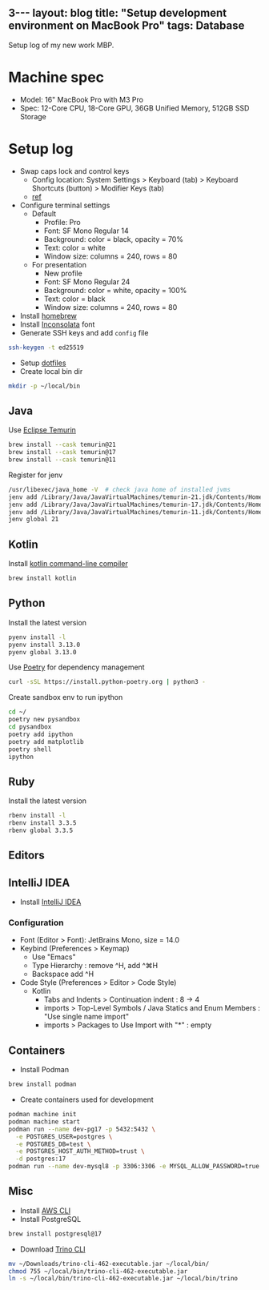 3---
layout: blog
title: "Setup development environment on MacBook Pro"
tags: Database
---

Setup log of my new work MBP.

<!--end_excerpt-->

# Machine spec
- Model: 16" MacBook Pro with M3 Pro
- Spec: 12-Core CPU, 18-Core GPU, 36GB Unified Memory, 512GB SSD Storage

# Setup log
- Swap caps lock and control keys
  - Config location: System Settings > Keyboard (tab) > Keyboard Shortcuts (button) > Modifier Keys (tab)
  - [ref](https://support.apple.com/zh-sg/guide/mac-help/mchlp1011/mac)
- Configure terminal settings
  - Default
    - Profile: Pro
    - Font: SF Mono Regular 14
    - Background: color = black, opacity = 70%
    - Text: color = white
    - Window size: columns = 240, rows = 80
  - For presentation
    - New profile
    - Font: SF Mono Regular 24
    - Background: color = white, opacity = 100%
    - Text: color = black
    - Window size: columns = 240, rows = 80
- Install [homebrew](https://brew.sh/)
- Install [Inconsolata](https://fonts.google.com/specimen/Inconsolata) font
- Generate SSH keys and add `config` file
```sh
ssh-keygen -t ed25519
```
- Setup [dotfiles](https://github.com/yajirobee/dotfiles)
- Create local bin dir
```sh
mkdir -p ~/local/bin
```

## Java
Use [Eclipse Temurin](https://adoptium.net/)
```sh
brew install --cask temurin@21
brew install --cask temurin@17
brew install --cask temurin@11
```

Register for jenv
```sh
/usr/libexec/java_home -V  # check java home of installed jvms
jenv add /Library/Java/JavaVirtualMachines/temurin-21.jdk/Contents/Home
jenv add /Library/Java/JavaVirtualMachines/temurin-17.jdk/Contents/Home
jenv add /Library/Java/JavaVirtualMachines/temurin-11.jdk/Contents/Home
jenv global 21
```

## Kotlin
Install [kotlin command-line compiler](https://kotlinlang.org/docs/command-line.html)
```sh
brew install kotlin
```

## Python
Install the latest version
```sh
pyenv install -l
pyenv install 3.13.0
pyenv global 3.13.0
```
Use [Poetry](https://python-poetry.org/) for dependency management
```sh
curl -sSL https://install.python-poetry.org | python3 -
```
Create sandbox env to run ipython
```sh
cd ~/
poetry new pysandbox
cd pysandbox
poetry add ipython
poetry add matplotlib
poetry shell
ipython
```

## Ruby
Install the latest version
```sh
rbenv install -l
rbenv install 3.3.5
rbenv global 3.3.5
```

## Editors
## IntelliJ IDEA
- Install [IntelliJ IDEA](https://www.jetbrains.com/idea/download/)

### Configuration
- Font (Editor > Font): JetBrains Mono, size = 14.0
- Keybind (Preferences > Keymap)
  - Use "Emacs"
  - Type Hierarchy : remove ^H, add ^⌘H
  - Backspace add ^H
- Code Style (Preferences > Editor > Code Style)
  - Kotlin
    - Tabs and Indents > Continuation indent : 8 -> 4
    - imports > Top-Level Symbols / Java Statics and Enum Members : "Use single name import"
    - imports > Packages to Use Import with "*" : empty

## Containers
- Install Podman
```sh
brew install podman
```
- Create containers used for development
```sh
podman machine init
podman machine start
podman run --name dev-pg17 -p 5432:5432 \
  -e POSTGRES_USER=postgres \
  -e POSTGRES_DB=test \
  -e POSTGRES_HOST_AUTH_METHOD=trust \
  -d postgres:17
podman run --name dev-mysql8 -p 3306:3306 -e MYSQL_ALLOW_PASSWORD=true -d mysql:8
```

## Misc
- Install [AWS CLI](https://aws.amazon.com/cli/)
- Install PostgreSQL
```sh
brew install postgresql@17
```
- Download [Trino CLI](https://trino.io/docs/current/client/cli.html)
```sh
mv ~/Downloads/trino-cli-462-executable.jar ~/local/bin/
chmod 755 ~/local/bin/trino-cli-462-executable.jar
ln -s ~/local/bin/trino-cli-462-executable.jar ~/local/bin/trino
```
